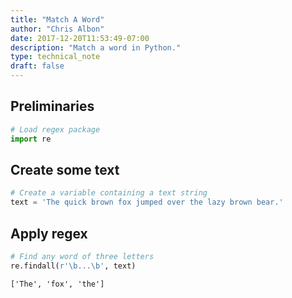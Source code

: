 ```yaml
---
title: "Match A Word"
author: "Chris Albon"
date: 2017-12-20T11:53:49-07:00
description: "Match a word in Python."
type: technical_note
draft: false
---
```

## Preliminaries


```python
# Load regex package
import re
```

## Create some text


```python
# Create a variable containing a text string
text = 'The quick brown fox jumped over the lazy brown bear.'
```

## Apply regex


```python
# Find any word of three letters
re.findall(r'\b...\b', text)
```




    ['The', 'fox', 'the']


